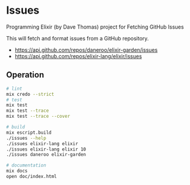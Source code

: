 # Issues

Programming Elixir (by Dave Thomas) project for Fetching GitHub Issues

This will fetch and format issues from a GitHub repository.

- <https://api.github.com/repos/daneroo/elixir-garden/issues>
- <https://api.github.com/repos/elixir-lang/elixir/issues>

## Operation

```bash
# lint
mix credo --strict
# test
mix test
mix test --trace
mix test --trace --cover

# build
mix escript.build
./issues --help
./issues elixir-lang elixir
./issues elixir-lang elixir 10
./issues daneroo elixir-garden

# documentation
mix docs
open doc/index.html
```
